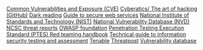 [Common Vulnerabilities and Exposure (CVE)](https://cve.mitre.org/)
[Cyberatics/ The art of hacking (GitHub)](https://github.com/Cyberatics/The-Art-of-Hacking)
[Dark reading](https://www.darkreading.com/)
[Guide to secure web services](chrome-extension://efaidnbmnnnibpcajpcglclefindmkaj/https://nvlpubs.nist.gov/nistpubs/Legacy/SP/nistspecialpublication800-95.pdf)
[National Institute of Standards and Technology (NIST)](https://www.nist.gov/about-nist)
[National Vulnerability Database (NVD)](https://nvd.nist.gov/vuln)
[NCSC threat reports](https://www.ncsc.gov.uk/section/keep-up-to-date/threat-reports?q=&defaultTypes=report&sort=date%2Bdesc)
[OWASP foundation](https://owasp.org/)
[Penetration Testing Execution Standard (PTES)
Red teaming handbook](chrome-extension://efaidnbmnnnibpcajpcglclefindmkaj/https://assets.publishing.service.gov.uk/government/uploads/system/uploads/attachment_data/file/1027158/20210625-Red_Teaming_Handbook.pdf)
[Technical guide to information security testing and assessment](chrome-extension://efaidnbmnnnibpcajpcglclefindmkaj/https://nvlpubs.nist.gov/nistpubs/Legacy/SP/nistspecialpublication800-115.pdf)
[Tenable](https://www.tenable.com/research)
[Threatpost](https://threatpost.com/)
[Vulnerability database](https://vuldb.com/)